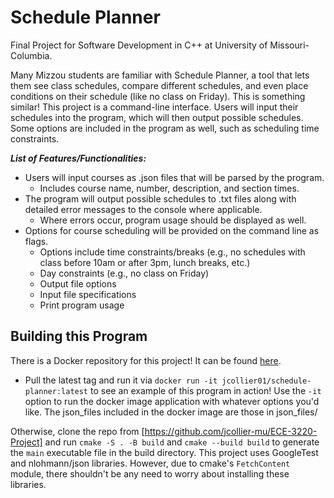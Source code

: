 # Schedule Planner
Final Project for Software Development in C++ at University of Missouri-Columbia.

Many Mizzou students are familiar with Schedule Planner, a tool that lets them see class schedules, compare different schedules, and even place conditions on their schedule (like no class on Friday). This is something similar! This project is a command-line interface. Users will input their schedules into the program, which will then output possible schedules.  Some options are included in the program as well, such as scheduling time constraints. 

***List of Features/Functionalities:***
- Users will input courses as .json files that will be parsed by the program. 
  - Includes course name, number, description, and section times.
- The program will output possible schedules to .txt files along with detailed error messages to the console where applicable.
  - Where errors occur, program usage should be displayed as well.
- Options for course scheduling will be provided on the command line as flags.
  - Options include time constraints/breaks (e.g., no schedules with class before 10am or after 3pm, lunch breaks, etc.)
  - Day constraints (e.g., no class on Friday)
  - Output file options
  - Input file specifications
  - Print program usage


## Building this Program

There is a Docker repository for this project! It can be found [here](https://hub.docker.com/repository/docker/jcollier01/schedule-planner/general).

- Pull the latest tag and run it via ```docker run -it jcollier01/schedule-planner:latest``` to see an example of this program in action! Use the ```-it``` option to run the docker image application with whatever options you'd like. The json_files included in the docker image are those in json_files/

Otherwise, clone the repo from [https://github.com/jcollier-mu/ECE-3220-Project] and run ```cmake -S . -B build``` and ```cmake --build build```  to generate the ```main``` executable file in the build directory.
This project uses GoogleTest and nlohmann/json libraries. However, due to cmake's ```FetchContent``` module, there shouldn't be any need to worry about installing these libraries.